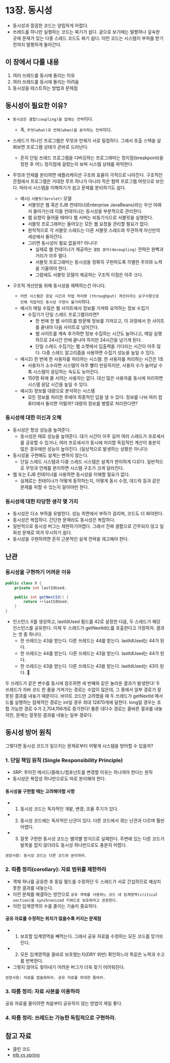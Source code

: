 # 13장. 동시성

- 동시성과 깔끔한 코드는 양립하게 어렵다.
- 쓰레드를 하나만 실행하는 코드는 짜기가 쉽다. 겉으로 보기에는 멀쩡하나 깊숙한 곳에 문제가 있는 다중 스레드 코드도 짜기 쉽다. 이런 코드는 시스템이 부하를 받기 전까지 멀쩡하게 돌아간다.

## 이 장에서 다룰 내용
1. 여러 쓰레드를 동시에 돌리는 이유
2. 여러 쓰레드를 동시에 돌리는 어려움
3. 동시성을 테스트하는 방법과 문제점

## 동시성이 필요한 이유?
- `동시성은 결합(coupling)을 없애는 전략`이다. 
  - 즉, `무엇(what)과 언제(when)을 분리하는 전략`이다.
- 스레드가 하나인 프로그램은 무엇과 언제가 서로 밀접하다. 그래서 호출 스택을 살펴보면 프로그램 상태가 곧바로 드러난다.
  - 흔히 단일 쓰레드 프로그램을 디버깅하는 프로그래머는 정지점(breakpoint)을 정한 후 어느 정지점에 걸렸는지 보며 시스템 상태를 파악한다.
- 무엇과 언제를 분리하면 애플리케이션 구조와 효율이 극적으로 나아진다. 구조적인 관점에서 프로그램은 거대한 루프 하나가 아니라 작은 협력 프로그램 여럿으로 보인다. 따라서 시스템을 이해하기가 쉽고 문제를 분리하기도 쉽다.
  - 예시) `서블릿(Servlet)` 모델
    - 서블릿은 웹 혹은 EJB 컨테이너(Enterprise JavaBeans)라는 우산 아래서 돌아가는데 이들 컨테이너는 동시성을 부분적으로 관리한다. 
    - 웹 요청이 들어올 때마다 웹 서버는 비동기식으로 서블릿을 실행한다. 
    - 서블릿 프로그래머는 들어오는 모든 웹 요청을 관리할 필요가 없다. 
    - 원칙적으로 각 서블릿 스레드는 다른 서블릿 스레드와 무관하게 자신만의 세상에서 돌아간다.
    - 그러면 동시성이 필요 없을까? 아니다! 
      - 실제로 웹 컨테이너가 제공하는 `결합 분리(decoupling)` 전략은 완벽과 거리가 아주 멀다. 
      - 서블릿 프로그래머는 동시성을 정확히 구현하도록 각별한 주의와 노력을 기울여야 한다. 
      - 그럼에도 서블릿 모델이 제공하는 구조적 이점은 아주 크다.

- 구조적 개선만을 위해 동시성을 채택하는건 아니다.
  - `어떤 시스템은 응답 시간과 작업 처리량 (throughput) 개선이라는 요구사항으로 인해 직접적인 동시성 구현이 불가피`하다.
  - 예시1) 매일 수많은 웹 사이트에서 정보를 가져와 요약하는 정보 수집기
    - 수집기가 단일 스레드 프로그램이라면?
      - 한 번에 한 웹 사이트를 방문해 정보를 가져오고, 이 과정에서 한 사이트를 끝내야 다음 사이트로 넘어간다.
      - 웹 사이트를 계속 추가하면 정보 수집하는 시간도 늘어나고, 매일 실행하므로 24시간 안에 끝나야 하지만 24시간을 넘기게 된다.
      - 단일 스레드 수집기는 웹 소켓에서 입출력을 기다리는 시간이 아주 많다. 다중 스레드 알고리즘을 사용하면 수집기 성능을 높일 수 있다.
  - 예시2) 한 번에 한 사용자를 처리하는 시스템: 한 사용자를 처리하는 시간은 1초
    - 사용자가 소수라면 시스템이 아주 빨리 반응하지만, 사용자 수가 늘어날 수록 시스템이 응답하는 속도도 늦어진다.
    - 150명 뒤에 줄 서려는 사용자는 없다. 대신 많은 사용자를 동시에 처리하면 시스템 응답 시간을 높일 수 있다.
  - 예시3) 정보를 대량으로 분석하는 시스템
    - 모든 정보를 처리한 후에야 최종적인 답을 낼 수 있다. 정보를 나눠 여러 컴퓨터에서 돌리면 어떨까? 대량의 정보를 병렬로 처리한다면?

### 동시성에 대한 미신과 오해
- 동시성은 항상 성능을 높여준다.
  - 동시성은 때로 성능을 높여준다. 대기 시간이 아주 길어 여러 스레드가 프로세서를 공유할 수 있거나, 여러 프로세서가 동시에 처리할 독립적인 계산이 충분히 많은 경우에만 성능이 높아진다. (일상적으로 발생하는 상황은 아니다)
- 동시성을 구현해도 설계는 변하지 않는다.
  - 단일 스레드 시스템과 다중 스레드 시스템은 설계가 판이하게 다르다. 일반적으로 무엇과 언제를 분리하면 시스템 구조가 크게 달라진다.
- 웹 또는 EJB 컨테이너를 사용하면 동시성을 이해할 필요가 없다.
  - 실제로는 컨테이너가 어떻게 동작하는지, 어떻게 동시 수정, 데드락 등과 같은 문제를 피할 수 있는지 알아야만 한다.

### 동시성에 대한 타당한 생각 몇 가지
- 동시성은 다소 부하를 유발한다. 성능 측면에서 부하가 걸리며, 코드도 더 짜야한다.
- 동시성은 복잡하다. 간단한 문제라도 동시성은 복잡하다.
- 일반적으로 동시성 버그는 재현하기어렵다. 그래서 진짜 결함으로 간주되지 않고 일회성 문제로 여겨 무시하기 쉽다.
- 동시성을 구현하려면 흔히 근본적인 설계 전략을 재고해야 한다.

## 난관

### 동시성을 구현하기 어려운 이유
```java
public class X {
    private int lastIdUsed;

    public int getNextId() {
        return ++lastIdUsed;
    }
}
```
- 인스턴스 X를 생성하고, lastIdUsed 필드를 42로 설정한 다음, 두 스레드가 해당 인스턴스를 공유한다. 이제 두 스레드가 getNextId();를 호출한다고 가정하자. 결과는 셋 중 하나다.
  - 한 쓰레드는 43을 받는다. 다른 쓰레드는 44를 받는다. lastIdUsed는 44가 된다.
  - 한 쓰레드는 44를 받는다. 다른 쓰레드는 43을 받는다. lastIdUsed는 44가 된다.
  - 한 쓰레드는 43을 받는다. 다른 쓰레드는 43을 받는다. lastIdUsed는 43이 된다. 🤔

두 쓰레드가 같은 변수를 동시에 참조하면 세 번째와 같은 놀라운 결과가 발생한다! 두 쓰레드가 자바 코드 한 줄을 거쳐가는 경로는 수없이 많은데, 그 중에서 일부 경로가 잘못된 결과를 내놓기 때문이다. 바이트 코드만 고려했을 때 두 쓰레드가 getNextId 메서드를 실행하는 잠재적인 경로는 int일 경우 최대 12870개에 달한다. long일 경우는 조합 가능한 경로 수가 2,704,156개로 증가한다! 물론 대다수 경로는 올바른 결과를 내놓지만, 문제는 잘못된 결과를 내놓는 일부 경로다.


## 동시성 방어 원칙
그렇다면 동시성 코드가 일으키는 문제로부터 어떻게 시스템을 방어할 수 있을까?

### 1. 단일 책임 원칙 (Single Responsibility Principle)
- SRP: 주어진 메서드/클래스/컴포넌트를 변경할 이유는 하나여야 한다는 원칙
- 동시성은 복잡성 하나만으로도 따로 분리해야 한다. 

#### 동시성을 구현할 때는 고려해야할 사항
- 1) 동시성 코드는 독자적인 개발, 변경, 조율 주기가 있다.
- 2) 동시성 코드에는 독자적인 난관이 있다. 다른 코드에서 겪는 난관과 다르며 훨씬 어렵다.
- 3) 잘못 구현한 동시성 코드는 별의별 방식으로 실패한다. 주변에 있는 다른 코드가 발목을 잡지 않더라도 동시성 하나만으로도 충분히 어렵다.

`권장사항: 동시성 코드는 다른 코드와 분리하라.`

### 2. 따름 정리(corollary): 자료 범위를 제한하라
- 객체 하나를 공유한 후 동일 필드를 수정하던 두 스레드가 서로 간섭하므로 예상치 못한 결과를 내놓는다.
- 이런 문제를 해결하는 방안으로 `공유 객체를 사용하느 코드 내 임계영역(critical section)을 synchronized 키워드로 보호하라고 권장한다.`
- 이런 임계영역의 수를 줄이는 기술이 중요하다. 

#### 공유 자료를 수정하는 위치가 많을수록 커지는 문제점
- 1) 보호할 임계영역을 빼먹는다. 그래서 공유 자료를 수정하는 모든 코드를 망가뜨린다.
- 2) 모든 임계영역을 올바로 보호했는지(DRY 위반) 확인하느라 똑같은 노력과 수고를 반복한다.
- 그렇지 않아도 찾아내기 어려운 버그가 더욱 찾기 어려워진다.

`권장사항: 자료를 캡슐화하라. 공유 자료를 최대한 줄여라.`

### 3. 따름 정리: 자료 사본을 이용하라
공유 자료를 줄이려면 처음부터 공유하지 않는 방법이 제일 좋다.

### 4. 따름 정리: 쓰레드는 가능한 독립적으로 구현하라. 

## 참고 자료
- 클린 코드
- [ejb vs spring](https://www.javatpoint.com/ejb-vs-spring)
